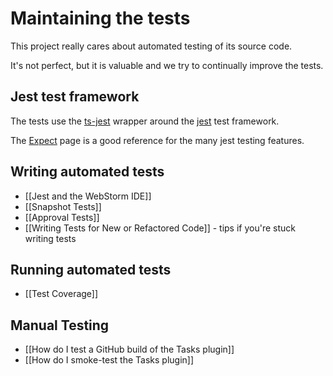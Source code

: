 # Maintaining the tests

This project really cares about automated testing of its source code.

It's not perfect, but it is valuable and we try to continually improve the tests.

## Jest test framework

The tests use the [ts-jest](https://www.npmjs.com/package/ts-jest) wrapper around the
[jest](https://jestjs.io) test framework.

The [Expect](https://jestjs.io/docs/expect) page is a good reference for the many jest testing features.

## Writing automated tests

- [[Jest and the WebStorm IDE]]
- [[Snapshot Tests]]
- [[Approval Tests]]
- [[Writing Tests for New or Refactored Code]] - tips if you're stuck writing tests

## Running automated tests

- [[Test Coverage]]

## Manual Testing

- [[How do I test a GitHub build of the Tasks plugin]]
- [[How do I smoke-test the Tasks plugin]]

